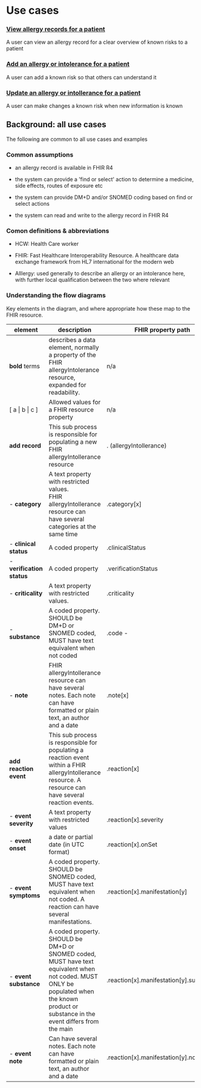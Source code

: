 
# Use cases

### [View allergy records for a patient](view-record/index.md)

A user can view an allergy record for a clear overview of known risks to a patient

### [Add an allergy or intolerance for a patient](add-allergyIntolerance/index.md)
A user can add a known risk so that others can understand it

### [Update an allergy or intollerance for a patient](update-allergyIntolerance/index.md)
A user can make changes a known risk when new information is known

## Background: all use cases

The following are common to all use cases and examples

### Common assumptions

* an allergy record is available in FHIR R4

* the system can provide a 'find or select' action to determine a medicine, side effects, routes of exposure etc

* the system can provide DM+D and/or SNOMED coding based on find or select actions

* the system can read and write to the allergy record in FHIR R4

  

### Comon definitions & abbreviations

* HCW: Health Care worker

* FHIR: Fast Healthcare Interoperability Resource. A healthcare data exchange framework from HL7 international for the modern web

* Alllergy: used generally to describe an allergy or an intolerance here, with further local qualification between the two where relevant



### Understanding the flow diagrams

Key elements in the diagram, and where appropriate how these map to the FHIR resource.

| element                    | description                                                  | FHIR property path                      |
| -------------------------- | ------------------------------------------------------------ | --------------------------------------- |
| **bold** terms             | describes a data element, normally a property of the FHIR allergyIntolerance resource, expanded for readability. | n/a                                     |
| [ a \| b \| c ]            | Allowed values for a FHIR resource property                  | n/a                                     |
| **add record**             | This sub process is responsible for populating a new FHIR allergyIntollerance resource | . (allergyIntollerance)                 |
| -  **category**            | A text property with restricted values. <br />FHIR allergyIntollerance resource can have several categories at the same time | .category[x]                            |
| -  **clinical status**     | A coded property                                             | .clinicalStatus                         |
| -  **verification status** | A coded property                                             | .verificationStatus                     |
| -  **criticality**         | A text property with restricted values.                      | .criticality                            |
| -  **substance**           | A coded property. SHOULD be DM+D or SNOMED coded, MUST have text equivalent when not coded | .code  -                                |
| -  **note**                | FHIR allergyIntollerance resource can have several notes. Each note can have formatted or plain text, an author and a date | .note[x]                                |
| **add reaction event**     | This sub process is responsible for populating a reaction event within a FHIR allergyIntollerance resource. A resource can have several reaction events. | .reaction[x]                            |
| -  **event severity**      | A text property with restricted values                       | .reaction[x].severity                   |
| -  **event onset**         | a date or partial date (in UTC format)                       | .reaction[x].onSet                      |
| -  **event symptoms**      | A coded property. SHOULD be SNOMED coded, MUST have text equivalent when not coded. A reaction can have several manifestations. | .reaction[x].manifestation[y]           |
| -  **event substance**     | A coded property. SHOULD be DM+D or SNOMED coded, MUST have text equivalent when not coded. MUST ONLY be populated when the known product or substance in the event differs from the main | .reaction[x].manifestation[y].substance |
| -  **event note**          | Can have several notes. Each note can have formatted or plain text, an author and a date | .reaction[x].manifestation[y].note[z]   |

